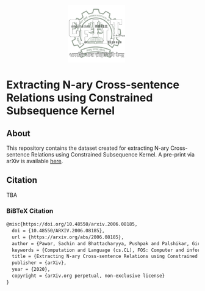 <p align="center"><img src="cfilt-dark-vec.png" alt="Computation for Indian Language Technology Logo" width="150" height="150"/>&nbsp;&nbsp;&nbsp;&nbsp;&nbsp;&nbsp;&nbsp;&nbsp;</p>

# Extracting N-ary Cross-sentence Relations using Constrained Subsequence Kernel



## About

This repository contains the dataset created for extracting N-ary Cross-sentence Relations using Constrained Subsequence Kernel. A pre-print via arXiv is available [here](https://arxiv.org/abs/2006.08185).


## Citation

TBA

### BiBTeX Citation
```latex
@misc{https://doi.org/10.48550/arxiv.2006.08185,
  doi = {10.48550/ARXIV.2006.08185},
  url = {https://arxiv.org/abs/2006.08185},
  author = {Pawar, Sachin and Bhattacharyya, Pushpak and Palshikar, Girish K.},
  keywords = {Computation and Language (cs.CL), FOS: Computer and information sciences, FOS: Computer and information sciences},
  title = {Extracting N-ary Cross-sentence Relations using Constrained Subsequence Kernel},
  publisher = {arXiv},
  year = {2020},
  copyright = {arXiv.org perpetual, non-exclusive license}
}

```
